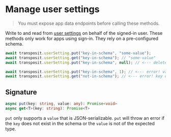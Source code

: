 # Manage user settings

> You must expose app data endpoints before calling these methods.

Write to and read from [user settings](https://www.transposit.com/docs/building/user-config/#user-settings-schema) on behalf of the signed-in user. These methods only work for apps using sign-in. They rely on a pre-configured schema.

```javascript
await transposit.userSetting.put("key-in-schema", "some-value");
await transposit.userSetting.get("key-in-schema"); // "some-value"
await transposit.userSetting.put("key-in-schema", null); // <--- delete a value

await transposit.userSetting.put("key-in-schema", 1); // <--- error! value is wrong type
await transposit.userSetting.get("not-in-schema"); // <--- error! key does not exist
```

## Signature

```typescript
async put(key: string, value: any): Promise<void>
async get<T>(key: string): Promise<T>
```

`put` only supports a `value` that is JSON-serializable. `put` will throw an error if the `key` does not exist in the schema or the `value` is not of the expected type.